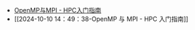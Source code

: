 - [OpenMP与MPI - HPC入门指南](https://hpc-sjtu.github.io/HPC_Start_Guide/%E5%B9%B6%E8%A1%8C%E8%AE%A1%E7%AE%97/openmp%E3%80%81mpi%E5%9F%B9%E8%AE%AD/)
- [[2024-10-10 14：49：38-OpenMP 与 MPI - HPC 入门指南]]
